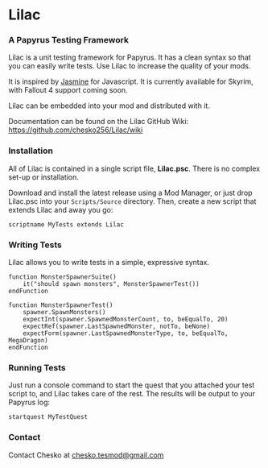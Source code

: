 # Lilac
### A Papyrus Testing Framework

Lilac is a unit testing framework for Papyrus. It has a clean syntax so that you can easily write tests. Use Lilac to increase the quality of your mods.

It is inspired by [Jasmine](http://jasmine.github.io) for Javascript. It is currently available for Skyrim, with Fallout 4 support coming soon.

Lilac can be embedded into your mod and distributed with it.

Documentation can be found on the Lilac GitHub Wiki: https://github.com/chesko256/Lilac/wiki

### Installation
All of Lilac is contained in a single script file, **Lilac.psc**. There is no complex set-up or installation.

Download and install the latest release using a Mod Manager, or just drop Lilac.psc into your `Scripts/Source` directory. Then, create a new script that extends Lilac and away you go:

    scriptname MyTests extends Lilac

### Writing Tests
Lilac allows you to write tests in a simple, expressive syntax.

    function MonsterSpawnerSuite()
        it("should spawn monsters", MonsterSpawnerTest())
    endFunction

    function MonsterSpawnerTest()
        spawner.SpawnMonsters()
        expectInt(spawner.SpawnedMonsterCount, to, beEqualTo, 20)
        expectRef(spawner.LastSpawnedMonster, notTo, beNone)
        expectForm(spawner.LastSpawnedMonsterType, to, beEqualTo, MegaDragon)
    endFunction

### Running Tests
Just run a console command to start the quest that you attached your test script to, and Lilac takes care of the rest. The results will be output to your Papyrus log:
    
    startquest MyTestQuest

### Contact
Contact Chesko at chesko.tesmod@gmail.com
